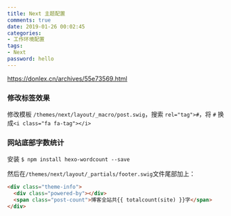 ```yaml
---
title: Next 主题配置
comments: true
date: 2019-01-26 00:02:45
categories:
- 工作环境配置
tags:
- Next
password: hello
---
```


https://donlex.cn/archives/55e73569.html

### 修改标签效果
修改模板
`/themes/next/layout/_macro/post.swig`，搜索 `rel="tag">#`，将 `#` 换成`<i class="fa fa-tag"></i>`

### 网站底部字数统计
安装
`$ npm install hexo-wordcount --save`

然后在`/themes/next/layout/_partials/footer.swig`文件尾部加上：
```html
<div class="theme-info">
  <div class="powered-by"></div>
  <span class="post-count">博客全站共{{ totalcount(site) }}字</span>
</div>
```
